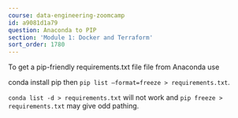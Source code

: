 ```yaml
---
course: data-engineering-zoomcamp
id: a9081d1a79
question: Anaconda to PIP
section: 'Module 1: Docker and Terraform'
sort_order: 1780
---
```


To get a pip-friendly requirements.txt file file from Anaconda use

conda install pip then `pip list –format=freeze > requirements.txt`.

`conda list -d > requirements.txt` will not work and `pip freeze > requirements.txt` may give odd pathing.

